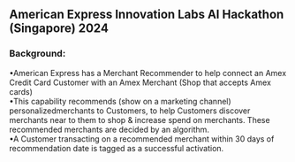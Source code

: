 ## American Express Innovation Labs AI Hackathon (Singapore) 2024 
### Background:
•American Express has a Merchant Recommender to help connect an Amex Credit Card Customer with an Amex Merchant (Shop that accepts Amex cards)\
•This capability recommends (show on a marketing channel) personalizedmerchants to Customers, to help Customers discover merchants near to them to shop & increase spend on merchants. These recommended merchants are decided by an algorithm.\
•A Customer transacting on a recommended merchant within 30 days of recommendation date is tagged as a successful activation.
